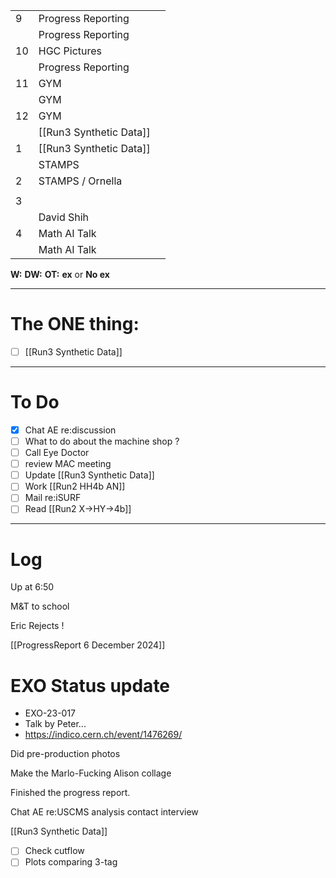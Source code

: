
|     |                         |     |
| --- | ----------------------- | --- |
| 9   | Progress Reporting      |     |
|     | Progress Reporting      |     |
| 10  | HGC Pictures            |     |
|     | Progress Reporting      |     |
| 11  | GYM                     |     |
|     | GYM                     |     |
| 12  | GYM                     |     |
|     | [[Run3 Synthetic Data]] |     |
| 1   | [[Run3 Synthetic Data]] |     |
|     | STAMPS                  |     |
| 2   | STAMPS / Ornella        |     |
|     |                         |     |
| 3   |                         |     |
|     | David Shih              |     |
| 4   | Math AI Talk            |     |
|     | Math AI Talk            |     |

**W:**
**DW:**
**OT:**
**ex** or **No ex**

---
# The ONE thing: 
- [ ] [[Run3 Synthetic Data]]

---
# To Do

- [x] Chat AE re:discussion
- [ ] What to do about the machine shop ? 
- [ ] Call Eye Doctor
- [ ] review MAC meeting
- [ ] Update [[Run3 Synthetic Data]]
- [ ] Work [[Run2 HH4b AN]]
- [ ]  Mail re:iSURF
- [ ]  Read [[Run2 X->HY->4b]]

---

# Log

Up at 6:50

M&T to school 

Eric Rejects ! 

[[ProgressReport 6 December 2024]]

# EXO Status update
- EXO-23-017
- Talk by Peter... 
- https://indico.cern.ch/event/1476269/

Did pre-production photos

Make the Marlo-Fucking Alison collage

Finished the progress report. 

Chat AE re:USCMS analysis contact interview

[[Run3 Synthetic Data]]
- [ ] Check cutflow
- [ ] Plots comparing 3-tag 
